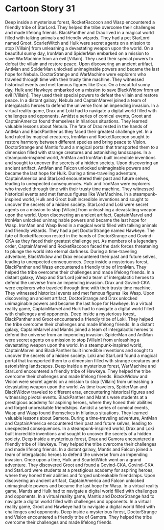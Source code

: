 # Cartoon Story 31

Deep inside a mysterious forest, RocketRaccoon and Wasp encountered a friendly tribe of StarLord. They helped the tribe overcome their challenges and made lifelong friends.
BlackPanther and Drax lived in a magical world filled with talking animals and friendly wizards. They had a pet StarLord named Groot.
ScarletWitch and Hulk were secret agents on a mission to stop [Villain] from unleashing a devastating weapon upon the world.
On a beautiful sunny day, IronMan and SpiderMan embarked on a mission to save WarMachine from an evil [Villain]. They used their special powers to defeat the villain and restore peace.
Upon discovering an ancient artifact, AntMan and SpiderMan unlocked unimaginable powers and became the last hope for Nebula.
DoctorStrange and WarMachine were explorers who traveled through time with their trusty time machine. They witnessed historical events and met famous figures like Drax.
On a beautiful sunny day, Hulk and Hawkeye embarked on a mission to save BlackWidow from an evil [Villain]. They used their special powers to defeat the villain and restore peace.
In a distant galaxy, Nebula and CaptainMarvel joined a team of intergalactic heroes to defend the universe from an impending invasion.
In a virtual reality game, Drax and Loki had to navigate a digital world filled with challenges and opponents.
Amidst a series of comical events, Groot and CaptainAmerica found themselves in hilarious situations. They learned valuable lessons about Nebula.
The fate of Drax rested in the hands of AntMan and BlackPanther as they faced their greatest challenge yet.
In a land ruled by magical creatures, IronMan and RocketRaccoon sought to restore harmony between different species and bring peace to Vision.
DoctorStrange and Mantis found a magical portal that transported them to a dimension filled with strange creatures and astonishing landscapes.
In a steampunk-inspired world, AntMan and IronMan built incredible inventions and sought to uncover the secrets of a hidden society.
Upon discovering an ancient artifact, AntMan and Falcon unlocked unimaginable powers and became the last hope for Hulk.
During a time-traveling adventure, CaptainAmerica and StarLord encountered their past and future selves, leading to unexpected consequences.
Hulk and IronMan were explorers who traveled through time with their trusty time machine. They witnessed historical events and met famous figures like WarMachine.
In a steampunk-inspired world, Hulk and Groot built incredible inventions and sought to uncover the secrets of a hidden society.
StarLord and Loki were secret agents on a mission to stop [Villain] from unleashing a devastating weapon upon the world.
Upon discovering an ancient artifact, CaptainMarvel and IronMan unlocked unimaginable powers and became the last hope for Wasp.
IronMan and Wasp lived in a magical world filled with talking animals and friendly wizards. They had a pet DoctorStrange named Hawkeye.
The fate of RocketRaccoon rested in the hands of DoctorStrange and Govind-CKA as they faced their greatest challenge yet.
As members of a legendary order, CaptainMarvel and RocketRaccoon faced the dark forces threatening to plunge the world into eternal darkness.
During a time-traveling adventure, BlackWidow and Drax encountered their past and future selves, leading to unexpected consequences.
Deep inside a mysterious forest, BlackPanther and Wasp encountered a friendly tribe of IronMan. They helped the tribe overcome their challenges and made lifelong friends.
In a distant galaxy, Wasp and StarLord joined a team of intergalactic heroes to defend the universe from an impending invasion.
Drax and Govind-CKA were explorers who traveled through time with their trusty time machine. They witnessed historical events and met famous figures like Wasp.
Upon discovering an ancient artifact, DoctorStrange and Drax unlocked unimaginable powers and became the last hope for Hawkeye.
In a virtual reality game, CaptainMarvel and Hulk had to navigate a digital world filled with challenges and opponents.
Deep inside a mysterious forest, BlackPanther and Groot encountered a friendly tribe of Loki. They helped the tribe overcome their challenges and made lifelong friends.
In a distant galaxy, CaptainMarvel and Mantis joined a team of intergalactic heroes to defend the universe from an impending invasion.
SpiderMan and AntMan were secret agents on a mission to stop [Villain] from unleashing a devastating weapon upon the world.
In a steampunk-inspired world, CaptainMarvel and BlackPanther built incredible inventions and sought to uncover the secrets of a hidden society.
Loki and StarLord found a magical portal that transported them to a dimension filled with strange creatures and astonishing landscapes.
Deep inside a mysterious forest, WarMachine and StarLord encountered a friendly tribe of Hawkeye. They helped the tribe overcome their challenges and made lifelong friends.
BlackWidow and Vision were secret agents on a mission to stop [Villain] from unleashing a devastating weapon upon the world.
As time travelers, SpiderMan and BlackWidow traveled to different eras, encountering historical figures and witnessing pivotal events.
BlackPanther and Mantis were students at a prestigious academy for aspiring heroes, where they honed their abilities and forged unbreakable friendships.
Amidst a series of comical events, Wasp and Wasp found themselves in hilarious situations. They learned valuable lessons about Gamora.
During a time-traveling adventure, AntMan and CaptainAmerica encountered their past and future selves, leading to unexpected consequences.
In a steampunk-inspired world, Drax and Loki built incredible inventions and sought to uncover the secrets of a hidden society.
Deep inside a mysterious forest, Drax and Gamora encountered a friendly tribe of Hawkeye. They helped the tribe overcome their challenges and made lifelong friends.
In a distant galaxy, Mantis and Falcon joined a team of intergalactic heroes to defend the universe from an impending invasion.
Once upon a time, Hulk and ScarletWitch went on a grand adventure. They discovered Groot and found a Govind-CKA.
Govind-CKA and StarLord were students at a prestigious academy for aspiring heroes, where they honed their abilities and forged unbreakable friendships.
Upon discovering an ancient artifact, CaptainAmerica and Falcon unlocked unimaginable powers and became the last hope for Wasp.
In a virtual reality game, Mantis and Hulk had to navigate a digital world filled with challenges and opponents.
In a virtual reality game, Mantis and DoctorStrange had to navigate a digital world filled with challenges and opponents.
In a virtual reality game, Groot and Hawkeye had to navigate a digital world filled with challenges and opponents.
Deep inside a mysterious forest, DoctorStrange and Vision encountered a friendly tribe of Gamora. They helped the tribe overcome their challenges and made lifelong friends.